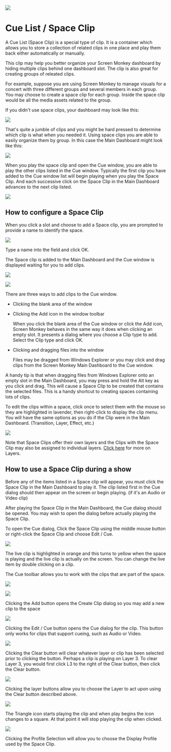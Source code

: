 ![](../../images/SpaceIcon.png) 
# Cue List / Space Clip

A Cue List (Space Clip) is a special type of clip. It is a container which allows you to store a collection of related clips in one place and play them back either automatically or manually. 

This clip may help you better organize your Screen Monkey dashboard by hiding multiple clips behind one dashboard slot. The clip is also great for creating groups of releated clips.

For example, suppose you are using Screen Monkey to manage visuals for a concert with three different groups and several members in each group. You may choose to create a space clip for each group. Inside the space clip would be all the media assets related to the group.

If you didn't use space clips, your dashboard may look like this:

![](../../images/MainDashMessy.png)

That's quite a jumble of clips and you might be hard pressed to determine which clip is what when you needed it. Using space clips you are able to easily organize them by group. In this case the Main Dashboard might look like this:

![](../../images/MainDashOrganized.png)

When you play the space clip and open the Cue window, you are able to play the other clips listed in the Cue window. Typically the first clip you have added to the Cue window list will begin playing when you play the Space Clip. And each successive click on the Space Clip in the Main Dashboard advances to the next clip listed.

![](../../images/SpaceClipCueDialogPlaying.png)

## How to configure a Space Clip

When you click a slot and choose to add a Space clip, you are prompted to provide a name to identify the space.

![](../../images/SpaceClipName.png)

Type a name into the field and click OK.

The Space clip is added to the Main Dashboard and the Cue window is displayed waiting for you to add clips.

![](../../images/SpaceClipAdded.png)

![](../../images/SpaceClipCueDialog.png)

There are three ways to add clips to the Cue window.

*   Clicking the blank area of the window
    
*   Clicking the Add icon in the window toolbar  
      
    When you click the blank area of the Cue window or click the Add icon, Screen Monkey behaves in the same way it does when clicking an empty slot. It presents a dialog where you choose a Clip type to add. Select the Clip type and click OK.
    
*   Clicking and dragging files into the window  
      
    Files may be dragged from Windows Explorer or you may click and drag clips from the Screen Monkey Main Dashboard to the Cue window.
    
A handy tip is that when dragging files from Windows Explorer onto an empty slot in the Main Dashboard, you may press and hold the Alt key as you click and drag. This will cause a Space Clip to be created that contains the selected files. This is a handy shortcut to creating spaces containing lots of clips.

To edit the clips within a space, click once to select them with the mouse so they are highlighted in lavender, then right-click to display the clip menu. You will have the same options as you do if the Clip were in the Main Dashboard. (Transition, Layer, Effect, etc.)

![](../../images/SpaceClipCueDialogPlaying.png)

Note that Space Clips offer their own layers and the Clips with the Space Clip may also be assigned to individual layers. [Click here](../../tutorials/WorkingWithShows/DisplayLayers.md) for more on Layers.

## How to use a Space Clip during a show

Before any of the items listed in a Space clip will appear, you must click the Space Clip in the Main Dashboard to play it. The clip listed first in the Cue dialog should then appear on the screen or begin playing. (if it's an Audio or Video clip)

After playing the Space Clip in the Main Dashboard, the Cue dialog should be opened. You may wish to open the dialog before actually playing the Space Clip.

To open the Cue dialog, Click the Space Clip using the middle mouse button or right-click the Space Clip and choose Edit / Cue.

![](../../images/SpaceClipCueDialogPlaying.png)

The live clip is highlighted in orange and this turns to yellow when the space is playing and the live clip is actually on the screen. You can change the live item by double clicking on a clip.

The Cue toolbar allows you to work with the clips that are part of the space.

![](../../images/img_272.jpg)

![](../../images/AddButton.png)

Clicking the Add button opens the Create Clip dialog so you may add a new clip to the space

![](../../images/EditCue.png)

Clicking the Edit / Cue button opens the Cue dialog for the clip. This button only works for clips that support cueing, such as Audio or Video.

![](../../images/ClearButton.png)

Clicking the Clear button will clear whatever layer or clip has been selected prior to clicking the button. Perhaps a clip is playing on Layer 3. To clear Layer 3, you would first click L3 to the right of the Clear button, then click the Clear button.

![](../../images/LayerButtons.png)

Clicking the layer buttons allow you to choose the Layer to act upon using the Clear button described above.

![](../../images/PlayControls.png)

The Triangle icon starts playing the clip and when play begins the icon changes to a square. At that point it will stop playing the clip when clicked.

![](../../images/ProfileSelection.png)

Clicking the Profile Selection will allow you to choose the Display Profile used by the Space Clip.